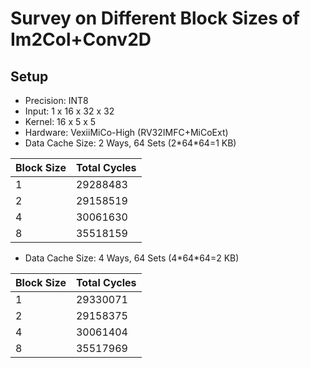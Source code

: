 # Survey on Different Block Sizes of Im2Col+Conv2D

## Setup

+ Precision: INT8
+ Input: 1 x 16 x 32 x 32
+ Kernel: 16 x 5 x 5
+ Hardware: VexiiMiCo-High (RV32IMFC+MiCoExt)
+ Data Cache Size: 2 Ways, 64 Sets (2\*64\*64=1 KB)

| Block Size | Total Cycles | 
| --- | --- |
| 1   | 29288483 |
| 2   | 29158519 |
| 4   | 30061630 |
| 8   | 35518159 |

+ Data Cache Size: 4 Ways, 64 Sets (4\*64\*64=2 KB)

| Block Size | Total Cycles | 
| --- | --- |
| 1   | 29330071 |
| 2   | 29158375 |
| 4   | 30061404 |
| 8   | 35517969 |